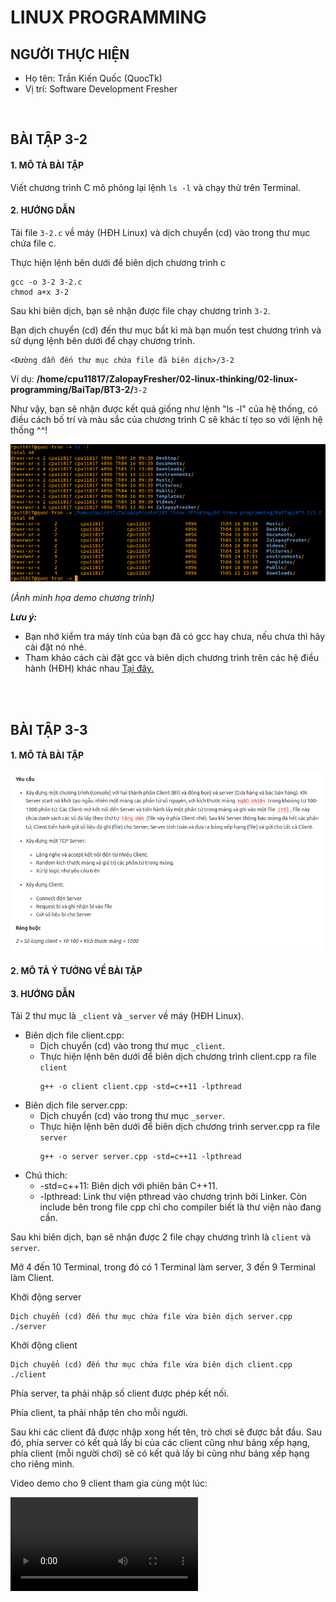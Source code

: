 # LINUX PROGRAMMING

## NGƯỜI THỰC HIỆN

* Họ tên: Trần Kiến Quốc (QuocTk)
* Vị trí: Software Development Fresher

<br/>

## BÀI TẬP 3-2

#### 1. MÔ TẢ BÀI TẬP
Viết chương trình C mô phỏng lại lệnh `ls -l` và chạy thử trên Terminal.

#### 2. HƯỚNG DẪN

Tải file `3-2.c` về máy (HĐH Linux) và dịch chuyển (cd) vào trong thư mục chứa file c.

Thực hiện lệnh bên dưới để biên dịch chương trình c
```
gcc -o 3-2 3-2.c
chmod a+x 3-2
```

Sau khi biên dịch, bạn sẽ nhận được file chạy chương trình `3-2`.

Bạn dịch chuyển (cd) đến thư mục bất kì mà bạn muốn test chương trình và sử dụng lệnh bên dưới để chạy chương trình.
```
<Đường dẫn đến thư mục chứa file đã biên dịch>/3-2
```

Ví dụ: **/home/cpu11817/ZalopayFresher/02-linux-thinking/02-linux-programming/BaiTap/BT3-2/**`3-2`


Như vậy, bạn sẽ nhận được kết quả giống như lệnh "ls -l" của hệ thống, có điều cách bố trí và màu sắc của chương trình C sẽ khác tí tẹo so với lệnh hệ thống ^^!

![3.2-Demo-Image](./images/1.jpg)

*(Ảnh minh họa demo chương trình)*

***Lưu ý:*** 
* Bạn nhớ kiểm tra máy tính của bạn đã có gcc hay chưa, nếu chưa thì hãy cài đặt nó nhé. 
* Tham khảo cách cài đặt gcc và biên dịch chương trình trên các hệ điều hành (HĐH) khác nhau [Tại đây.](https://www3.ntu.edu.sg/home/ehchua/programming/cpp/gcc_make.html?fbclid=IwAR2rFyspsCxLTxxsgeY2AcsVirWPhE_eXZPUlK_PAbtrQ0bOOmkhlRoOI6o)

<br/><br/>

## BÀI TẬP 3-3

#### 1. MÔ TẢ BÀI TẬP

![3.3-Requirement](./images/2.jpg)

#### 2. MÔ TẢ Ý TƯỞNG VỀ BÀI TẬP










#### 3. HƯỚNG DẪN

Tải 2 thư mục là `_client` và `_server` về máy (HĐH Linux).

* Biên dịch file client.cpp:
  * Dịch chuyển (cd) vào trong thư mục `_client`.
  * Thực hiện lệnh bên dưới để biên dịch chương trình client.cpp ra file `client`
    ```
    g++ -o client client.cpp -std=c++11 -lpthread
    ```
* Biên dịch file server.cpp:
  * Dịch chuyển (cd) vào trong thư mục `_server`.
  * Thực hiện lệnh bên dưới để biên dịch chương trình server.cpp ra file `server`
    ```
    g++ -o server server.cpp -std=c++11 -lpthread
    ```
* Chú thích:
  * -std=c++11: Biên dịch với phiên bản C++11.
  * -lpthread: Link thư viện pthread vào chương trình bởi Linker. Còn include bên trong file cpp chỉ cho compiler biết là thư viện nào đang cần.

Sau khi biên dịch, bạn sẽ nhận được 2 file chạy chương trình là `client` và `server`.

Mở 4 đến 10 Terminal, trong đó có 1 Terminal làm server, 3 đến 9 Terminal làm Client.

Khởi động server
```
Dịch chuyển (cd) đến thư mục chứa file vừa biên dịch server.cpp
./server
```

Khởi động client
```
Dịch chuyển (cd) đến thư mục chứa file vừa biên dịch client.cpp
./client
```

Phía server, ta phải nhập số client được phép kết nối. 

Phía client, ta phải nhập tên cho mỗi người.

Sau khi các client đã được nhập xong hết tên, trò chơi sẽ được bắt đầu. Sau đó, phía server có kết quả lấy bi của các client cũng như bảng xếp hạng, phía client (mỗi người chơi) sẽ có kết quả lấy bi cũng như bảng xếp hạng cho riêng mình.

Video demo cho 9 client tham gia cùng một lúc:

<video><source alt="Demo-9-Clients" src="./video-demo/video-demo-9-clients.mp4" type="video/mp4"></video>

